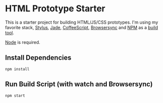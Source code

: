 # HTML Prototype Starter

This is a starter project for building HTML/JS/CSS prototypes. I'm using my favorite stack, [Stylus](https://learnboost.github.io/stylus/), [Jade](http://jade-lang.com/), [CoffeeScript](http://coffeescript.org/), [Browsersync](http://www.browsersync.io/) and [NPM](https://www.npmjs.com) as a [build tool](http://blog.keithcirkel.co.uk/how-to-use-npm-as-a-build-tool/).

[Node](http://nodejs.org) is required.

## Install Dependencies

```
npm install
```

## Run Build Script (with watch and Browsersync)

```
npm start
```

